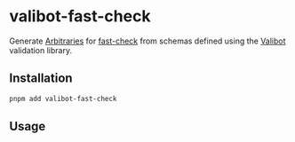 # valibot-fast-check

Generate [Arbitraries](https://fast-check.dev/docs/introduction/getting-started/#arbitrary) for [fast-check](https://github.com/dubzzz/fast-check) from schemas defined using the [Valibot](https://github.com/fabian-hiller/valibot) validation library.

## Installation

```bash
pnpm add valibot-fast-check
```

## Usage
